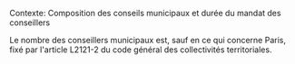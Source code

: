 Contexte: Composition des conseils municipaux et durée du mandat des conseillers

Le nombre des conseillers municipaux est, sauf en ce qui concerne Paris, fixé par l'article L2121-2 du code général des collectivités territoriales.
